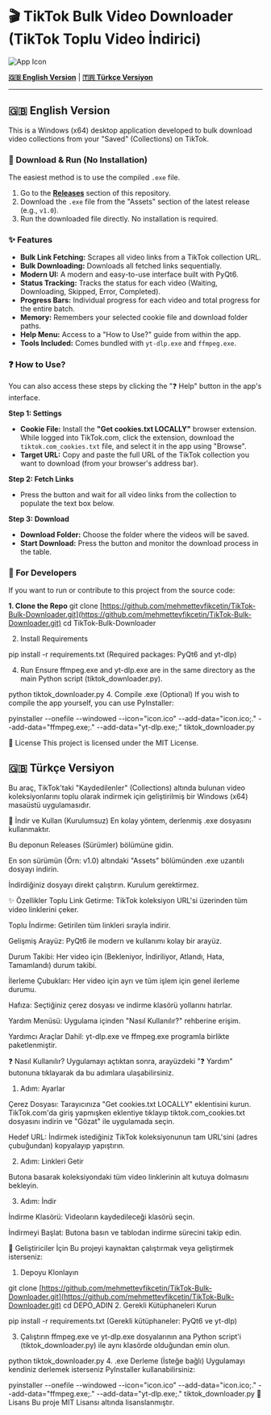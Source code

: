 # 🎬 TikTok Bulk Video Downloader (TikTok Toplu Video İndirici)

![App Icon](https://raw.githubusercontent.com/mehmettevfikcetin/TikTok-Bulk-Downloader/main/icon.ico)

[**🇬🇧 English Version**](#-english-version) | [**🇹🇷 Türkçe Versiyon**](#-türkçe-versiyon)

---

## 🇬🇧 English Version

This is a Windows (x64) desktop application developed to bulk download video collections from your "Saved" (Collections) on TikTok.

### 🚀 Download & Run (No Installation)

The easiest method is to use the compiled `.exe` file.

1.  Go to the [**Releases**](https://github.com/mehmettevfikcetin/TikTok-Bulk-Downloader/releases) section of this repository.
2.  Download the `.exe` file from the "Assets" section of the latest release (e.g., `v1.0`).
3.  Run the downloaded file directly. No installation is required.

### ✨ Features

* **Bulk Link Fetching:** Scrapes all video links from a TikTok collection URL.
* **Bulk Downloading:** Downloads all fetched links sequentially.
* **Modern UI:** A modern and easy-to-use interface built with PyQt6.
* **Status Tracking:** Tracks the status for each video (Waiting, Downloading, Skipped, Error, Completed).
* **Progress Bars:** Individual progress for each video and total progress for the entire batch.
* **Memory:** Remembers your selected cookie file and download folder paths.
* **Help Menu:** Access to a "How to Use?" guide from within the app.
* **Tools Included:** Comes bundled with `yt-dlp.exe` and `ffmpeg.exe`.

### ❓ How to Use?

You can also access these steps by clicking the "❓ Help" button in the app's interface.

**Step 1: Settings**
* **Cookie File:** Install the **"Get cookies.txt LOCALLY"** browser extension. While logged into TikTok.com, click the extension, download the `tiktok.com_cookies.txt` file, and select it in the app using "Browse".
* **Target URL:** Copy and paste the full URL of the TikTok collection you want to download (from your browser's address bar).

**Step 2: Fetch Links**
* Press the button and wait for all video links from the collection to populate the text box below.

**Step 3: Download**
* **Download Folder:** Choose the folder where the videos will be saved.
* **Start Download:** Press the button and monitor the download process in the table.

### 🐍 For Developers

If you want to run or contribute to this project from the source code:

**1. Clone the Repo**
git clone [https://github.com/mehmettevfikcetin/TikTok-Bulk-Downloader.git](https://github.com/mehmettevfikcetin/TikTok-Bulk-Downloader.git)
cd TikTok-Bulk-Downloader

2. Install Requirements
   
pip install -r requirements.txt
(Required packages: PyQt6 and yt-dlp)

4. Run Ensure ffmpeg.exe and yt-dlp.exe are in the same directory as the main Python script (tiktok_downloader.py).

python tiktok_downloader.py
4. Compile .exe (Optional) If you wish to compile the app yourself, you can use PyInstaller:

pyinstaller --onefile --windowed --icon="icon.ico" --add-data="icon.ico;." --add-data="ffmpeg.exe;." --add-data="yt-dlp.exe;." tiktok_downloader.py

📜 License
This project is licensed under the MIT License.

## 🇬🇧 Türkçe Versiyon
Bu araç, TikTok'taki "Kaydedilenler" (Collections) altında bulunan video koleksiyonlarını toplu olarak indirmek için geliştirilmiş bir Windows (x64) masaüstü uygulamasıdır.

🚀 İndir ve Kullan (Kurulumsuz)
En kolay yöntem, derlenmiş .exe dosyasını kullanmaktır.

Bu deponun Releases (Sürümler) bölümüne gidin.

En son sürümün (Örn: v1.0) altındaki "Assets" bölümünden .exe uzantılı dosyayı indirin.

İndirdiğiniz dosyayı direkt çalıştırın. Kurulum gerektirmez.

✨ Özellikler
Toplu Link Getirme: TikTok koleksiyon URL'si üzerinden tüm video linklerini çeker.

Toplu İndirme: Getirilen tüm linkleri sırayla indirir.

Gelişmiş Arayüz: PyQt6 ile modern ve kullanımı kolay bir arayüz.

Durum Takibi: Her video için (Bekleniyor, İndiriliyor, Atlandı, Hata, Tamamlandı) durum takibi.

İlerleme Çubukları: Her video için ayrı ve tüm işlem için genel ilerleme durumu.

Hafıza: Seçtiğiniz çerez dosyası ve indirme klasörü yollarını hatırlar.

Yardım Menüsü: Uygulama içinden "Nasıl Kullanılır?" rehberine erişim.

Yardımcı Araçlar Dahil: yt-dlp.exe ve ffmpeg.exe programla birlikte paketlenmiştir.

❓ Nasıl Kullanılır?
Uygulamayı açtıktan sonra, arayüzdeki "❓ Yardım" butonuna tıklayarak da bu adımlara ulaşabilirsiniz.

1. Adım: Ayarlar

Çerez Dosyası: Tarayıcınıza "Get cookies.txt LOCALLY" eklentisini kurun. TikTok.com'da giriş yapmışken eklentiye tıklayıp tiktok.com_cookies.txt dosyasını indirin ve "Gözat" ile uygulamada seçin.

Hedef URL: İndirmek istediğiniz TikTok koleksiyonunun tam URL'sini (adres çubuğundan) kopyalayıp yapıştırın.

2. Adım: Linkleri Getir

Butona basarak koleksiyondaki tüm video linklerinin alt kutuya dolmasını bekleyin.

3. Adım: İndir

İndirme Klasörü: Videoların kaydedileceği klasörü seçin.

İndirmeyi Başlat: Butona basın ve tablodan indirme sürecini takip edin.

🐍 Geliştiriciler İçin
Bu projeyi kaynaktan çalıştırmak veya geliştirmek isterseniz:

1. Depoyu Klonlayın

git clone [https://github.com/mehmettevfikcetin/TikTok-Bulk-Downloader.git](https://github.com/mehmettevfikcetin/TikTok-Bulk-Downloader.git)
cd DEPO_ADIN
2. Gerekli Kütüphaneleri Kurun


pip install -r requirements.txt
(Gerekli kütüphaneler: PyQt6 ve yt-dlp)

3. Çalıştırın ffmpeg.exe ve yt-dlp.exe dosyalarının ana Python script'i (tiktok_downloader.py) ile aynı klasörde olduğundan emin olun.

python tiktok_downloader.py
4. .exe Derleme (İsteğe bağlı) Uygulamayı kendiniz derlemek isterseniz PyInstaller kullanabilirsiniz:

pyinstaller --onefile --windowed --icon="icon.ico" --add-data="icon.ico;." --add-data="ffmpeg.exe;." --add-data="yt-dlp.exe;." tiktok_downloader.py
📜 Lisans
  Bu proje MIT Lisansı altında lisanslanmıştır.
